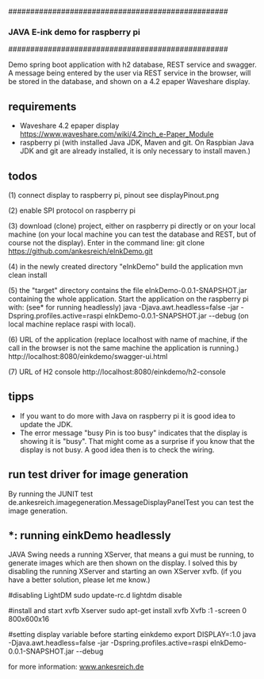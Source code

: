 ##################################################
### JAVA E-ink demo for raspberry pi           ###
##################################################

Demo spring boot application with h2 database, REST service and swagger. 
A message being entered by the user via REST service in the browser, will be stored in the database, and shown on a 4.2 epaper Waveshare display.

## requirements
* Waveshare 4.2 epaper display https://www.waveshare.com/wiki/4.2inch_e-Paper_Module
* raspberry pi (with installed Java JDK, Maven and git. On Raspbian Java JDK and git are already installed, it is only necessary to install maven.)

## todos
(1) connect display to raspberry pi, pinout see displayPinout.png

(2) enable SPI protocol on raspberry pi

(3) download (clone) project, either on raspberry pi directly or on your local machine (on your local machine you can test the database and REST, but of course not the display).
Enter in the command line:
git clone https://github.com/ankesreich/eInkDemo.git

(4) in the newly created directory "eInkDemo" build the application
mvn clean install

(5) the "target" directory contains the file eInkDemo-0.0.1-SNAPSHOT.jar containing the whole application.
Start the application on the raspberry pi with: (see* for running headlessly)
java -Djava.awt.headless=false -jar -Dspring.profiles.active=raspi eInkDemo-0.0.1-SNAPSHOT.jar --debug
(on local machine replace raspi with local).

(6) URL of the application (replace localhost with name of machine, if the call in the browser is not the same machine the application is running.)
http://localhost:8080/einkdemo/swagger-ui.html

(7) URL of H2 console
http://localhost:8080/einkdemo/h2-console


## tipps
* If you want to do more with Java on raspberry pi it is good idea to update the JDK. 
* The error message "busy Pin is too busy" indicates that the display is showing it is "busy". That might come as a surprise if you know that the display is not busy. 
A good idea then is to check the wiring. 

## run test driver for image generation
By running the JUNIT test de.ankesreich.imagegeneration.MessageDisplayPanelTest you can test the image generation.

## *: running einkDemo headlessly
JAVA Swing needs a running XServer, that means a gui must be running, to generate images which are then shown on the display.
I solved this by disabling the running XServer and starting an own XServer xvfb. 
(if you have a better solution, please let me know.)

#disabling LightDM
sudo update-rc.d lightdm disable

#install and start xvfb Xserver 
sudo apt-get install xvfb
Xvfb :1 -screen 0 800x600x16

#setting display variable before starting einkdemo
export DISPLAY=:1.0
java -Djava.awt.headless=false -jar -Dspring.profiles.active=raspi eInkDemo-0.0.1-SNAPSHOT.jar --debug




for more information:
www.ankesreich.de
